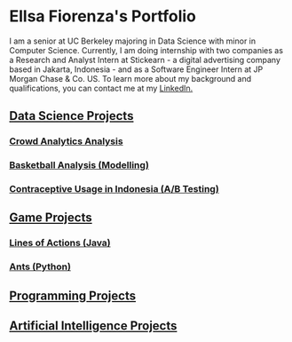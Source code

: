# Ellsa Fiorenza's Portfolio
I am a senior at UC Berkeley majoring in Data Science with minor in Computer Science. Currently, I am doing internship with two companies as a Research and Analyst Intern at Stickearn - a digital advertising company based in Jakarta, Indonesia - and as a Software Engineer Intern at JP Morgan Chase & Co. US. To learn more about my background and qualifications, you can contact me at my <a href="https://www.linkedin.com/in/ellsa-fiorenza/">LinkedIn.

## Data Science Projects
### Crowd Analytics Analysis

### Basketball Analysis (Modelling)

### Contraceptive Usage in Indonesia (A/B Testing)



## Game Projects
### Lines of Actions (Java)

### Ants (Python)



## Programming Projects



## Artificial Intelligence Projects




